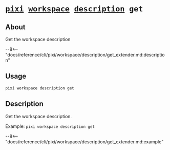 <!--- This file is autogenerated. Do not edit manually! -->
# <code>[pixi](../../../pixi.md) [workspace](../../workspace.md) [description](../description.md) get</code>

## About
Get the workspace description

--8<-- "docs/reference/cli/pixi/workspace/description/get_extender.md:description"

## Usage
```
pixi workspace description get
```

## Description
Get the workspace description.

Example: `pixi workspace description get`


--8<-- "docs/reference/cli/pixi/workspace/description/get_extender.md:example"
